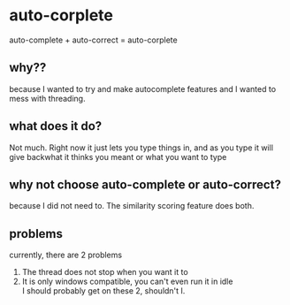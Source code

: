 # auto-corplete
auto-complete + auto-correct = auto-corplete  
  
## why??  
because I wanted to try and make autocomplete features and I wanted to mess with threading.  
  
## what does it do?
Not much. Right now it just lets you type things in, and as you type it will give backwhat it thinks you meant or what you want to type  

## why not choose auto-complete or auto-correct?
because I did not need to. The similarity scoring feature does both.  

## problems
currently, there are 2 problems  
1. The thread does not stop when you want it to  
2. It is only windows compatible, you can't even run it in idle  
I should probably get on these 2, shouldn't I.